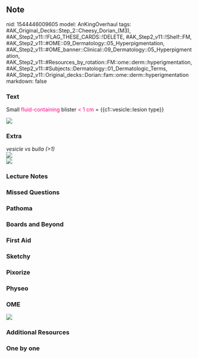 ## Note
nid: 1544446009605
model: AnKingOverhaul
tags: #AK_Original_Decks::Step_2::Cheesy_Dorian_(M3), #AK_Step2_v11::!FLAG_THESE_CARDS::!DELETE, #AK_Step2_v11::!Shelf::FM, #AK_Step2_v11::#OME::09_Dermatology::05_Hyperpigmentation, #AK_Step2_v11::#OME_banner::Clinical::09_Dermatology::05_Hyperpigmentation, #AK_Step2_v11::#Resources_by_rotation::FM::ome::derm::hyperigmentation, #AK_Step2_v11::#Subjects::Dermatology::01_Dermatologic_Terms, #AK_Step2_v11::Original_decks::Dorian::fam::ome::derm::hyperigmentation
markdown: false

### Text
Small <font color="#FC0280">fluid-containing</font> blister
<font color="#FC0280">< 1 cm</font> = {{c1::vesicle::lesion
type}}
<div><img src="paste-79843442032643.jpg"></div>

### Extra
<div>
  <i>vesicle vs bulla (>1)</i>
</div><img src="paste-31555124723715.jpg">
<div><img src="paste-32603096743939_1408717015886.jpg"></div>

### Lecture Notes


### Missed Questions


### Pathoma


### Boards and Beyond


### First Aid


### Sketchy


### Pixorize


### Physeo


### OME
<div class="ome-widget">
  <a href=
  "https://onlinemeded.org/spa/dermatology/hyperpigmentation/acquire?ref=anki">
  <img src="_OME_AnkiFlashcards_Lesson_5.png"></a>
</div>

### Additional Resources


### One by one

